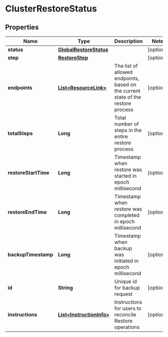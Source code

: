 # ClusterRestoreStatus

## Properties
Name | Type | Description | Notes
------------ | ------------- | ------------- | -------------
**status** | [**GlobalRestoreStatus**](GlobalRestoreStatus.md) |  |  [optional]
**step** | [**RestoreStep**](RestoreStep.md) |  |  [optional]
**endpoints** | [**List&lt;ResourceLink&gt;**](ResourceLink.md) | The list of allowed endpoints, based on the current state of the restore process  |  [optional]
**totalSteps** | **Long** | Total number of steps in the entire restore process |  [optional]
**restoreStartTime** | **Long** | Timestamp when restore was started in epoch millisecond |  [optional]
**restoreEndTime** | **Long** | Timestamp when restore was completed in epoch millisecond |  [optional]
**backupTimestamp** | **Long** | Timestamp when backup was initiated in epoch millisecond |  [optional]
**id** | **String** | Unique id for backup request |  [optional]
**instructions** | [**List&lt;InstructionInfo&gt;**](InstructionInfo.md) | Instructions for users to reconcile Restore operations |  [optional]
